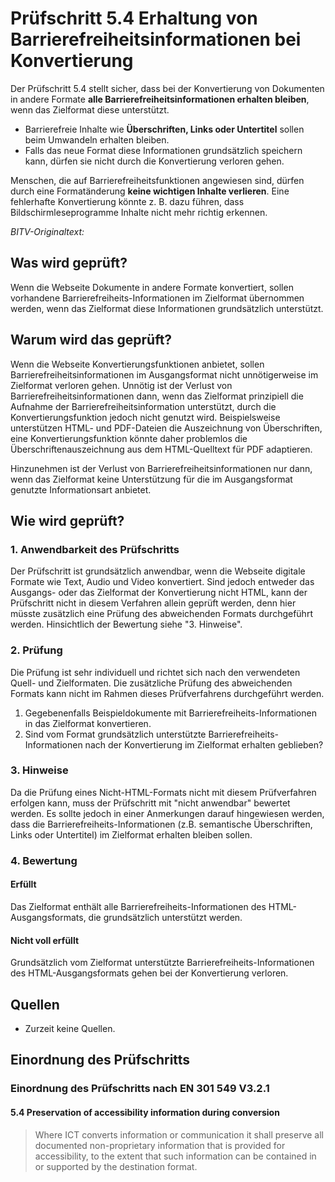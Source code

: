 # Prüfschritt 5.4 Erhaltung von Barrierefreiheitsinformationen bei Konvertierung

Der Prüfschritt 5.4 stellt sicher, dass bei der Konvertierung von Dokumenten in andere Formate **alle Barrierefreiheitsinformationen erhalten bleiben**, wenn das Zielformat diese unterstützt.

-   Barrierefreie Inhalte wie **Überschriften, Links oder Untertitel** sollen beim Umwandeln erhalten bleiben.
-   Falls das neue Format diese Informationen grundsätzlich speichern kann, dürfen sie nicht durch die Konvertierung verloren gehen.

Menschen, die auf Barrierefreiheitsfunktionen angewiesen sind, dürfen durch eine Formatänderung **keine wichtigen Inhalte verlieren**. Eine fehlerhafte Konvertierung könnte z. B. dazu führen, dass Bildschirmleseprogramme Inhalte nicht mehr richtig erkennen.

_BITV-Originaltext:_

## Was wird geprüft?

Wenn die Webseite Dokumente in andere Formate konvertiert, sollen vorhandene Barrierefreiheits-Informationen im Zielformat übernommen werden, wenn das Zielformat diese Informationen grundsätzlich unterstützt.

## Warum wird das geprüft?

Wenn die Webseite Konvertierungsfunktionen anbietet, sollen Barrierefreiheitsinformationen im Ausgangsformat nicht unnötigerweise im Zielformat verloren gehen. Unnötig ist der Verlust von Barrierefreiheitsinformationen dann, wenn das Zielformat prinzipiell die Aufnahme der Barrierefreiheitsinformation unterstützt, durch die Konvertierungsfunktion jedoch nicht genutzt wird. Beispielsweise unterstützen HTML- und PDF-Dateien die Auszeichnung von Überschriften, eine Konvertierungsfunktion könnte daher problemlos die Überschriftenauszeichnung aus dem HTML-Quelltext für PDF adaptieren.

Hinzunehmen ist der Verlust von Barrierefreiheitsinformationen nur dann, wenn das Zielformat keine Unterstützung für die im Ausgangsformat genutzte Informationsart anbietet.

## Wie wird geprüft?

### 1\. Anwendbarkeit des Prüfschritts

Der Prüfschritt ist grundsätzlich anwendbar, wenn die Webseite digitale Formate wie Text, Audio und Video konvertiert. Sind jedoch entweder das Ausgangs- oder das Zielformat der Konvertierung nicht HTML, kann der Prüfschritt nicht in diesem Verfahren allein geprüft werden, denn hier müsste zusätzlich eine Prüfung des abweichenden Formats durchgeführt werden. Hinsichtlich der Bewertung siehe "3. Hinweise".

### 2\. Prüfung

Die Prüfung ist sehr individuell und richtet sich nach den verwendeten Quell- und Zielformaten. Die zusätzliche Prüfung des abweichenden Formats kann nicht im Rahmen dieses Prüfverfahrens durchgeführt werden.

1.  Gegebenenfalls Beispieldokumente mit Barrierefreiheits-Informationen in das Zielformat konvertieren.
2.  Sind vom Format grundsätzlich unterstützte Barrierefreiheits-Informationen nach der Konvertierung im Zielformat erhalten geblieben?

### 3\. Hinweise

Da die Prüfung eines Nicht-HTML-Formats nicht mit diesem Prüfverfahren erfolgen kann, muss der Prüfschritt mit "nicht anwendbar" bewertet werden. Es sollte jedoch in einer Anmerkungen darauf hingewiesen werden, dass die Barrierefreiheits-Informationen (z.B. semantische Überschriften, Links oder Untertitel) im Zielformat erhalten bleiben sollen.

### 4\. Bewertung

#### Erfüllt

Das Zielformat enthält alle Barrierefreiheits-Informationen des HTML-Ausgangsformats, die grundsätzlich unterstützt werden.

#### Nicht voll erfüllt

Grundsätzlich vom Zielformat unterstützte Barrierefreiheits-Informationen des HTML-Ausgangsformats gehen bei der Konvertierung verloren.

## Quellen

-   Zurzeit keine Quellen.

## Einordnung des Prüfschritts

### Einordnung des Prüfschritts nach EN 301 549 V3.2.1

#### 5.4 Preservation of accessibility information during conversion

> Where ICT converts information or communication it shall preserve all documented non-proprietary information that is provided for accessibility, to the extent that such information can be contained in or supported by the destination format.
